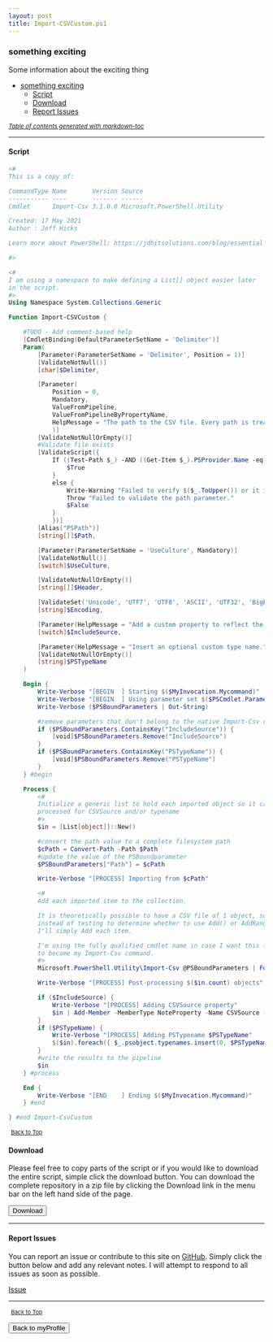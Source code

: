 ```yaml
---
layout: post
title: Import-CSVCustom.ps1
---
```


### something exciting

Some information about the exciting thing

- [something exciting](#something-exciting)
  - [Script](#script)
  - [Download](#download)
  - [Report Issues](#report-issues)

<small><i><a href='http://ecotrust-canada.github.io/markdown-toc/'>Table of contents generated with markdown-toc</a></i></small>

---

#### Script

```powershell
<#
This is a copy of:

CommandType Name       Version Source
----------- ----       ------- ------
Cmdlet      Import-Csv 3.1.0.0 Microsoft.PowerShell.Utility

Created: 17 May 2021
Author : Jeff Hicks

Learn more about PowerShell: https://jdhitsolutions.com/blog/essential-powershell-resources/

#>

<#
I am using a namespace to make defining a List[] object easier later
in the script.
#>
Using Namespace System.Collections.Generic

Function Import-CSVCustom {

    #TODO - Add comment-based help
    [CmdletBinding(DefaultParameterSetName = 'Delimiter')]
    Param(
        [Parameter(ParameterSetName = 'Delimiter', Position = 1)]
        [ValidateNotNull()]
        [char]$Delimiter,

        [Parameter(
            Position = 0,
            Mandatory,
            ValueFromPipeline,
            ValueFromPipelineByPropertyName,
            HelpMessage = "The path to the CSV file. Every path is treated as a literal path."
            )]
        [ValidateNotNullOrEmpty()]
        #Validate file exists
        [ValidateScript({
            If ((Test-Path $_) -AND ((Get-Item $_).PSProvider.Name -eq 'FileSystem')) {
                $True
            }
            else {
                Write-Warning "Failed to verify $($_.ToUpper()) or it is not a file system object."
                Throw "Failed to validate the path parameter."
                $False
            }
            })]
        [Alias("PSPath")]
        [string[]]$Path,

        [Parameter(ParameterSetName = 'UseCulture', Mandatory)]
        [ValidateNotNull()]
        [switch]$UseCulture,

        [ValidateNotNullOrEmpty()]
        [string[]]$Header,

        [ValidateSet('Unicode', 'UTF7', 'UTF8', 'ASCII', 'UTF32', 'BigEndianUnicode', 'Default', 'OEM')]
        [string]$Encoding,

        [Parameter(HelpMessage = "Add a custom property to reflect the import source file.")]
        [switch]$IncludeSource,

        [Parameter(HelpMessage = "Insert an optional custom type name.")]
        [ValidateNotNullOrEmpty()]
        [string]$PSTypeName
    )

    Begin {
        Write-Verbose "[BEGIN  ] Starting $($MyInvocation.Mycommand)"
        Write-Verbose "[BEGIN  ] Using parameter set $($PSCmdlet.ParameterSetName)"
        Write-Verbose ($PSBoundParameters | Out-String)

        #remove parameters that don't belong to the native Import-Csv command
        if ($PSBoundParameters.ContainsKey("IncludeSource")) {
            [void]$PSBoundParameters.Remove("IncludeSource")
        }
        if ($PSBoundParameters.ContainsKey("PSTypeName")) {
            [void]$PSBoundParameters.Remove("PSTypeName")
        }
    } #begin

    Process {
        <#
        Initialize a generic list to hold each imported object so it can be
        processed for CSVSource and/or typename
        #>
        $in = [List[object]]::New()

        #convert the path value to a complete filesystem path
        $cPath = Convert-Path -Path $Path
        #update the value of the PSBoundparameter
        $PSBoundParameters["Path"] = $cPath

        Write-Verbose "[PROCESS] Importing from $cPath"

        <#
        Add each imported item to the collection.

        It is theoretically possible to have a CSV file of 1 object, so
        instead of testing to determine whether to use Add() or AddRange(),
        I'll simply Add each item.

        I'm using the fully qualified cmdlet name in case I want this function
        to become my Import-Csv command.
        #>
        Microsoft.PowerShell.Utility\Import-Csv @PSBoundParameters | ForEach-Object { $in.Add($_) }

        Write-Verbose "[PROCESS] Post-processing $($in.count) objects"

        if ($IncludeSource) {
            Write-Verbose "[PROCESS] Adding CSVSource property"
            $in | Add-Member -MemberType NoteProperty -Name CSVSource -Value $cPath -Force
        }
        if ($PSTypeName) {
            Write-Verbose "[PROCESS] Adding PSTypename $PSTypeName"
            $($in).foreach({ $_.psobject.typenames.insert(0, $PSTypeName)})
        }
        #write the results to the pipeline
        $in
    } #process

    End {
        Write-Verbose "[END    ] Ending $($MyInvocation.Mycommand)"
    } #end

} #end Import-CsvCustom
```

<span style="font-size:11px;"><a href="#"><i class="fas fa-caret-up" aria-hidden="true" style="color: white; margin-right:5px;"></i>Back to Top</a></span>

#### Download

Please feel free to copy parts of the script or if you would like to download the entire script, simple click the download button. You can download the complete repository in a zip file by clicking the Download link in the menu bar on the left hand side of the page.

<button class="btn" type="submit" onclick="window.open('/PowerShell/functions/myProfile/Import-CSVCustom.ps1')">
    <i class="fa fa-cloud-download-alt">
    </i>
        Download
</button>

---

#### Report Issues

You can report an issue or contribute to this site on <a href="https://github.com/BanterBoy/scripts-blog/issues">GitHub</a>. Simply click the button below and add any relevant notes. I will attempt to respond to all issues as soon as possible.

<!-- Place this tag where you want the button to render. -->

<a class="github-button" href="https://github.com/BanterBoy/scripts-blog/issues/new?title=Import-CSVCustom.ps1&body=There is a problem with this function. Please find details below." data-show-count="true" aria-label="Issue BanterBoy/scripts-blog on GitHub">Issue</a>

---

<span style="font-size:11px;"><a href="#"><i class="fas fa-caret-up" aria-hidden="true" style="color: white; margin-right:5px;"></i>Back to Top</a></span>

<a href="/menu/_pages/myProfile.html">
    <button class="btn">
        <i class='fas fa-reply'>
        </i>
            Back to myProfile
    </button>
</a>

[1]: http://ecotrust-canada.github.io/markdown-toc
[2]: https://github.com/googlearchive/code-prettify
